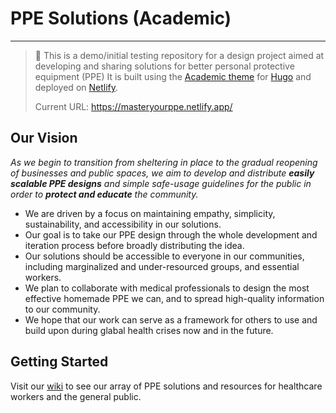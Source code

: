 # PPE Solutions (Academic)
---

> :large_blue_diamond: This is a demo/initial testing repository for a design project aimed at developing and sharing solutions for better personal protective equipment (PPE) It is built using the [Academic theme](https://sourcethemes.com/academic/) for [Hugo](https://gohugo.io/) and deployed on [Netlify](https://www.netlify.com/).
> 
> Current URL: https://masteryourppe.netlify.app/

## Our Vision
*As we begin to transition from sheltering in place to the gradual reopening of businesses and public spaces, we aim to develop and distribute **easily scalable PPE designs** and simple safe-usage guidelines for the public in order to **protect and educate** the community.*

- We are driven by a focus on maintaining empathy, simplicity, sustainability, and accessibility in our solutions.
- Our goal is to take our PPE design through the whole development and iteration process before broadly distributing the idea.
- Our solutions should be accessible to everyone in our communities, including marginalized and under-resourced groups, and essential workers.
- We plan to collaborate with medical professionals to design the most effective homemade PPE we can, and to spread high-quality information to our community.
- We hope that our work can serve as a framework for others to use and build upon during glabal health crises now and in the future.

## Getting Started
Visit our [wiki](https://github.com/dickansj/ppe-solutions/wiki) to see our array of PPE solutions and resources for healthcare workers and the general public.

